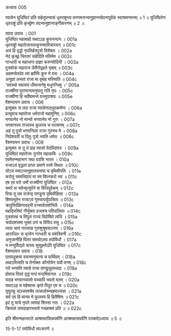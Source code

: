 अध्यायः 005

व्यासेन युधिष्ठिरं प्रति सहेतूपन्यासं धृतराष्ट्रस्य वनगमनाभ्यनुज्ञानचोदनापूर्वकं स्वाश्रमगमनम् ॥ 1 ॥ युधिष्ठिरेण धृतराष्ट्रं प्रति कृच्छ्रेण तदभ्यनुज्ञानाङ्गीकरणम् ॥ 2 ॥

व्यास उवाच ।	001  
युधिष्ठिर महाबाहो यथाऽऽह कुरुनन्दनः ।	001a  
धृतराष्ट्रो महातेजास्तत्कुरुष्वाविचारयन् ॥	001c  
अयं हि वृद्धो नृपतिर्हतपुत्रो विशेषतः ।	002a  
नेदं कृच्छ्रं चिरतरं सहेदिति मतिर्मम ॥	002c  
गान्धारी च महाभागा प्राज्ञा करुणवेदिनी ।	003a  
पुत्रशोकं महाराज धैर्येणोद्वहते भृशम् ॥	003c  
अहमप्येतदेव त्वां ब्रवीमि कुरु मे वचः ।	004a  
अनुज्ञां लभतां राजा मा वृथेह मरिष्यति ॥	004c  
\'स्वस्थो भवत्वयं धीमान्वनेषु मधुगन्धिषु ।\'	005a  
राजर्षीणां पुराणानामनुयातु गतिं नृपः । 	005c  
राजर्षीणां हि सर्वेषामन्ते वनमुपाश्रयः ॥	005e  
वैशम्पायन उवाच ।	006  
इत्युक्तः स तदा राजा व्यासेनाद्भुतकर्मणा ।	006a  
प्रत्युवाच महातेजा धर्मराजो महामुनिम् ॥	006c  
भगवानेव नो मान्यो भगवानेव नो गुरुः ।	007a  
भगवानस्य राज्यस्य कुलस्य च परायणम् ॥	007c  
अहं तु पुत्रो भगवन्पिता राजा गुरुश्च मे ।	008a  
निदेशवर्ती च पितुः पुत्रो भवति धर्मतः ॥	008c  
वैशम्पायन उवाच ।	009  
इत्युक्तः स तु तं प्राह व्यासो वेदविदांवरः ।	009a  
युधिष्ठिरं महातेजाः पुनरेव महाकविः ॥	009c  
एवमेतन्महाभाग यथा वदसि भारत ।	010a  
राजाऽयं वृद्धतां प्राप्तः प्रमाणे परमे स्थितः ॥	010c  
सोऽयं मयाऽभ्यनुज्ञातस्त्वया च पृथिवीपतिः ।	011a  
करोतु स्वमभिप्रायं मा स्म विघ्नकरो भव ॥	011c  
एष एव परो धर्मो राजर्षीणां युधिष्ठिर ।	012a  
समरे वा भवेन्मृत्युर्वने वा विधिपूर्वकम् ॥	012c  
पित्रा तु तव राजेन्द्र पाण्डुना पृथिवीक्षिता ।	013a  
शिष्यभूतेन राजाऽयं गुरुवत्पर्युपासितः ॥	013c  
क्रतुभिर्दक्षिणावद्भी रत्नपर्वतशोभितैः ।	014a  
महद्भिरिष्टं गौर्भुक्ता प्रजाश्च परिपालिताः ॥	014c  
पुत्रसंस्थं च विपुलं राज्यं विप्रोषिते त्वयि ।	015a  
त्रयोदशसमा भुक्तं दत्तं च विविधं वसु ॥	015c  
त्वया चायं नरव्याघ्र गुरुशुश्रूषयाऽनघ ।	016a  
आराधितः स भृत्येन गान्धारी च यशस्विनी ॥	016c  
अनुजानीहि पितरं समयोऽस्य तपोविधौ ।	017a  
न मन्युर्विद्यते चास्य सुसूक्ष्मोऽपि युधिष्ठिर ॥	017c  
वैशम्पायन उवाच ।	018  
एतावदुक्त्वा वचनमनुमान्य च पार्थिवम् ।	018a  
तथाऽस्त्विति च तेनोक्तः कौन्तेयेन ययौ वनम् ॥	018c  
गते भगवति व्यासे राजा पाण्डुसुतस्तदा ।	019a  
प्रोवाच पितरं वृद्धं मन्दं मन्दमिवानतः ॥	019c  
यदाह भगवान्व्यासो यच्चापि भवतो मतम् ।	020a  
यथाऽऽह च महेष्वासः कृपो विदुर एव च ॥	020c  
युयुत्सुः सञ्जयश्चैव तत्कर्तास्म्यहमञ्जसा ।	021a  
सर्व एव हि मान्या मे कुलस्य हि हितैषिणः ॥	021c  
इदं तु याचे नृपते त्वामहं शिरसा नतः ।	022a  
क्रियतां तावदाहारस्ततो गच्छाश्रमं प्रति ॥ ॥	022c  

इति श्रीमन्महाभारते आश्रमवासिकपर्वणि आश्रमवासपर्वणि पञ्चमोऽध्यायः ॥ 5 ॥

15-5-17 तपोविधौ तपःकरणे ॥
